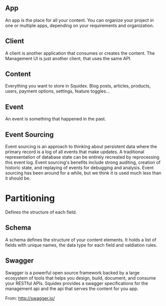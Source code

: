 ## App
An app is the place for all your content. You can organize your project in one or multiple apps, depending on your requirements and organization.

## Client
A client is another application that consumes or creates the content. The Management UI is just another client, that uses the same API.

## Content
Everything you want to store in Squidex. Blog posts, articles, products, users, payment options, settings, feature toggles...

## Event
An event is something that happened in the past.

## Event Sourcing
Event sourcing is an approach to thinking about persistent data where the primary record is a log of all events that make updates. A traditional representation of database state can be entirely recreated by reprocessing this event log. Event sourcing's benefits include strong auditing, creation of historic state, and replaying of events for debugging and analysis. Event sourcing has been around for a while, but we think it is used much less than it should be.

# Partitioning
Defines the structure of each field.

## Schema
A schema defines the structure of your content elements. It holds a list of fields with unique names, the data type for each field and valdiation rules.

## Swagger
Swagger is a powerful open source framework backed by a large ecosystem of tools that helps you design, build, document, and consume your RESTful APIs. Squidex provides a swagger specifications for the management api and the api that serves the content for you app.

From: http://swagger.io/